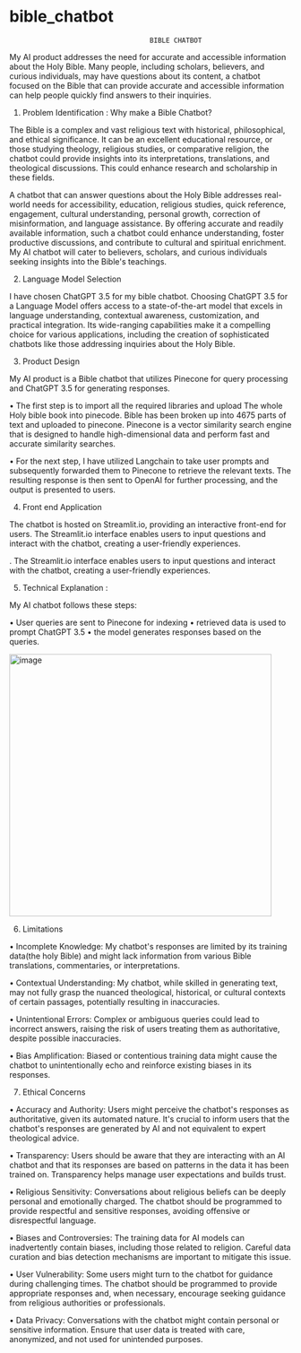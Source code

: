 # bible_chatbot

                                       BIBLE CHATBOT 


My AI product addresses the need for accurate and accessible information about the Holy Bible. Many people, including scholars, believers, and curious individuals, may have questions about its content, a chatbot focused on the Bible that can provide accurate and accessible information can help people quickly find answers to their inquiries.


1.	Problem Identification : Why make a Bible Chatbot? 

The Bible is a complex and vast religious text with historical, philosophical, and ethical significance. It can be an excellent educational resource, or those studying theology, religious studies, or comparative religion, the chatbot could provide insights into its interpretations, translations, and theological discussions. This could enhance research and scholarship in these fields. 

A chatbot that can answer questions about the Holy Bible addresses real-world needs for accessibility, education, religious studies, quick reference, engagement, cultural understanding, personal growth, correction of misinformation, and language assistance. By offering accurate and readily available information, such a chatbot could enhance understanding, foster productive discussions, and contribute to cultural and spiritual enrichment. My AI chatbot will cater to believers, scholars, and curious individuals seeking insights into the Bible's teachings.

2.	Language Model Selection 

I have chosen ChatGPT 3.5 for my bible chatbot. Choosing ChatGPT 3.5 for a Language Model offers access to a state-of-the-art model that excels in language understanding, contextual awareness, customization, and practical integration. Its wide-ranging capabilities make it a compelling choice for various applications, including the creation of sophisticated chatbots like those addressing inquiries about the Holy Bible.





3.	Product Design


My AI product is a Bible chatbot that utilizes Pinecone for query processing and ChatGPT 3.5 for generating responses.

•	The first step is to import all the required libraries and upload The whole Holy bible book into pinecode. Bible has been broken up into 4675 parts of text and uploaded to pinecone.  Pinecone is a vector similarity search engine that is designed to handle high-dimensional data and perform fast and accurate similarity searches. 

 

•	For the next step, I have utilized Langchain to take user prompts and subsequently forwarded them to Pinecone to retrieve the relevant texts. The resulting response is then sent to OpenAI for further processing, and the output is presented to users.
 


4.	Front end Application

The chatbot is hosted on Streamlit.io, providing an interactive front-end for users. The Streamlit.io interface enables users to input questions and interact with the chatbot, creating a user-friendly experiences.

 





. The Streamlit.io interface enables users to input questions and interact with the chatbot, creating a user-friendly experiences.


5.	Technical Explanation :

My AI chatbot follows these steps: 

•	User queries are sent to Pinecone for indexing
•	retrieved data is used to prompt ChatGPT 3.5
•	the model generates responses based on the queries.

<img width="468" alt="image" src="https://github.com/alphaheimer/bible_chatbot/assets/134822224/8f467370-a6ec-493d-9e9d-36f08a4750cb">

 


6.	Limitations 

•	Incomplete Knowledge: My chatbot's responses are limited by its training data(the holy Bible) and might lack information from various Bible translations, commentaries, or interpretations.

•	Contextual Understanding: My chatbot, while skilled in generating text, may not fully grasp the nuanced theological, historical, or cultural contexts of certain passages, potentially resulting in inaccuracies.

•	Unintentional Errors: Complex or ambiguous queries could lead to incorrect answers, raising the risk of users treating them as authoritative, despite possible inaccuracies.

•	Bias Amplification: Biased or contentious training data might cause the chatbot to unintentionally echo and reinforce existing biases in its responses.

7.	Ethical Concerns

•	Accuracy and Authority: Users might perceive the chatbot's responses as authoritative, given its automated nature. It's crucial to inform users that the chatbot's responses are generated by AI and not equivalent to expert theological advice.

•	Transparency: Users should be aware that they are interacting with an AI chatbot and that its responses are based on patterns in the data it has been trained on. Transparency helps manage user expectations and builds trust.

•	Religious Sensitivity: Conversations about religious beliefs can be deeply personal and emotionally charged. The chatbot should be programmed to provide respectful and sensitive responses, avoiding offensive or disrespectful language.

•	Biases and Controversies: The training data for AI models can inadvertently contain biases, including those related to religion. Careful data curation and bias detection mechanisms are important to mitigate this issue.


•	User Vulnerability: Some users might turn to the chatbot for guidance during challenging times. The chatbot should be programmed to provide appropriate responses and, when necessary, encourage seeking guidance from religious authorities or professionals.

•	Data Privacy: Conversations with the chatbot might contain personal or sensitive information. Ensure that user data is treated with care, anonymized, and not used for unintended purposes.
















